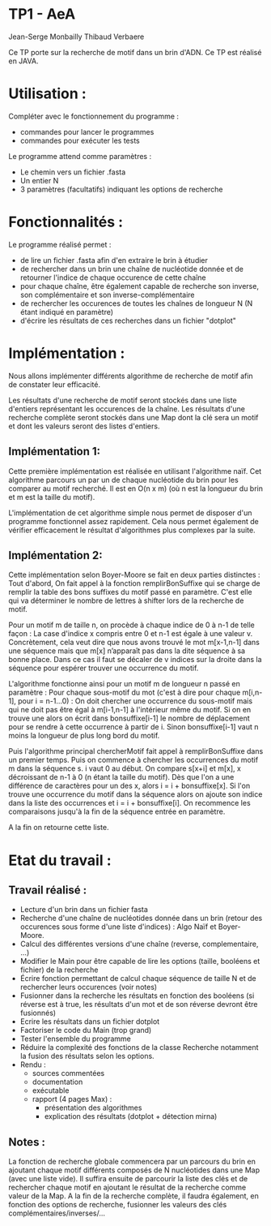 TP1 - AeA
=========
Jean-Serge Monbailly
Thibaud Verbaere

Ce TP porte sur la recherche de motif dans un brin d'ADN.
Ce TP est réalisé en JAVA.

Utilisation :
=============
Compléter avec le fonctionnement du programme :
+ commandes pour lancer le programmes
+ commandes pour exécuter les tests

Le programme attend comme paramètres : 
+ Le chemin vers un fichier .fasta
+ Un entier N
+ 3 paramètres (facultatifs) indiquant les options de 
recherche


Fonctionnalités :
=================

Le programme réalisé permet : 
+ de lire un fichier .fasta afin d'en extraire le brin à étudier
+ de rechercher dans un brin une chaîne de nucléotide donnée et 
de retourner l'indice de chaque occurence de cette chaîne
+ pour chaque chaîne, être également capable de recherche son
inverse, son complémentaire et son inverse-complémentaire
+ de rechercher les occurences de toutes les chaînes de longueur
N (N étant indiqué en paramètre)
+ d'écrire les résultats de ces recherches dans un fichier "dotplot"

Implémentation :
================

Nous allons implémenter différents algorithme de recherche de motif 
afin de constater leur efficacité.

Les résultats d'une recherche de motif seront stockés dans une liste 
d'entiers représentant les occurences de la chaîne.
Les résultats d'une recherche complète seront stockés dans une Map 
dont la clé sera un motif et dont les valeurs seront des listes
d'entiers.


Implémentation 1:
-----------------
Cette première implémentation est réalisée en utilisant l'algorithme naïf.
Cet algorithme parcours un par un de chaque nucléotide du brin pour les comparer 
au motif recherché. Il est en O(n x m) (où n est la longueur du brin et m est
la taille du motif).

L'implémentation de cet algorithme simple nous permet de disposer d'un programme
fonctionnel assez rapidement. Cela nous permet également de vérifier efficacement
le résultat d'algorithmes plus complexes par la suite.

Implémentation 2: 
-----------------
Cette implémentation selon Boyer-Moore se fait en deux parties distinctes :
Tout d'abord, On fait appel à la fonction remplirBonSuffixe qui se charge de remplir la table des bons suffixes du motif passé en paramètre. C'est elle qui va déterminer le nombre de lettres à shifter lors de la recherche de motif.

Pour un motif m de taille n, on procède à chaque indice de 0 à n-1 de telle façon : La case d'indice x compris entre 0 et n-1 est égale à une valeur v. Concrètement, cela veut dire que nous avons trouvé le mot m[x-1,n-1] dans une séquence mais que m[x] n’apparaît pas dans la dite séquence à sa bonne place. Dans ce cas il faut se décaler de v indices sur la droite dans la séquence pour espérer trouver une occurrence du motif. 
	
L'algorithme fonctionne ainsi pour un motif m de longueur n passé en paramètre :
Pour chaque sous-motif du mot (c'est à dire pour chaque m[i,n-1],  pour i = n-1…0) :
On doit chercher une occurrence du sous-motif mais qui ne doit pas être égal à m[i-1,n-1] à l'intérieur même du motif.
Si on en trouve une alors on écrit dans bonsuffixe[i-1] le nombre de déplacement pour se rendre à cette occurrence à partir de i.
Sinon bonsuffixe[i-1] vaut n moins la longueur de plus long bord du motif.

Puis l'algorithme principal chercherMotif fait appel à remplirBonSuffixe dans un premier temps. Puis on commence à chercher les occurrences du motif m dans la séquence s. 
i vaut 0 au début.
On compare s[x+i] et m[x], x décroissant de n-1 à 0 (n étant la taille du motif).
Dès que l'on a une différence de caractères pour un des x, alors i = i + bonsuffixe[x].
Si l'on trouve une occurrence du motif dans la séquence alors on ajoute son indice dans la liste des occurrences et i = i + bonsuffixe[i].
On recommence les comparaisons jusqu'à la fin de la séquence entrée en paramètre.
	
A la fin on retourne cette liste.

Etat du travail :
=================

Travail réalisé :
-----------------
+ Lecture d'un brin dans un fichier fasta
+ Recherche d'une chaîne de nucléotides donnée dans un brin (retour des occurences
sous forme d'une liste d'indices) : Algo Naïf et Boyer-Moore.
+ Calcul des différentes versions d'une chaîne (reverse, complementaire, ...)
+ Modifier le Main pour être capable de lire les options (taille, booléens et 
fichier) de la recherche
+ Écrire fonction permettant de calcul chaque séquence de taille N et de rechercher 
leurs occurences (voir notes)
+ Fusionner dans la recherche les résultats en fonction des booléens (si réverse est
à true, les résultats d'un mot et de son réverse devront être fusionnés) 
+ Ecrire les résultats dans un fichier dotplot
+ Factoriser le code du Main (trop grand)
+ Tester l'ensemble du programme
+ Réduire la complexité des fonctions de la classe Recherche notamment
la fusion des résultats selon les options.
+ Rendu :
	- sources commentées
	- documentation
	- exécutable
	- rapport (4 pages Max) : 
		- présentation des algorithmes
		- explication des résultats (dotplot + détection mirna)

Notes :
-------
La fonction de recherche globale commencera par un parcours du brin en ajoutant chaque 
motif différents composés de N nucléotides dans une Map (avec une liste vide).
Il suffira ensuite de parcourir la liste des clés et de rechercher chaque motif en 
ajoutant le résultat de la recherche comme valeur de la Map.
A la fin de la recherche complète, il faudra également, en fonction des options de
recherche, fusionner les valeurs des clés complémentaires/inverses/...

